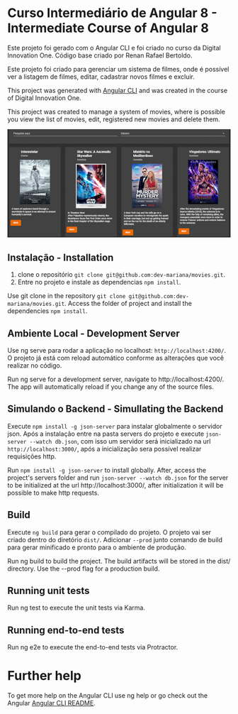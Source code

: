 # Curso Intermediário de Angular 8 - Intermediate Course of Angular 8

Este projeto foi gerado com o Angular CLI e foi criado no curso da Digital Innovation One.
Código base criado por Renan Rafael Bertoldo.

Este projeto foi criado para gerenciar um sistema de filmes, onde é possível ver a listagem de filmes, editar, cadastrar novos filmes e excluir.

This project was generated with [Angular CLI](https://github.com/angular/angular-cli) and was created in the course of Digital Innovation One.

This project was created to manage a system of movies, where is possible you view the list of movies, edit, registered new movies and delete them.

![](https://github.com/dev-mariana/movies/blob/master/src/assets/images/filmes.jpg)

## Instalação - Installation

1. clone o repositório `git clone git@github.com:dev-mariana/movies.git`.
2. Entre no projeto e instale as dependencias `npm install`.

Use git clone in the repository `git clone git@github.com:dev-mariana/movies.git`.
Access the folder of project and install the dependencies `npm install`.

## Ambiente Local - Development Server

Use ng serve para rodar a aplicação no localhost: `http://localhost:4200/`. O projeto já está com reload automático conforme as alterações que você realizar no código.

Run ng serve for a development server, navigate to http://localhost:4200/. The app will automatically reload if you change any of the source files.

## Simulando o Backend - Simullating the Backend

Execute `npm install -g json-server` para instalar globalmente o servidor json. Após a instalação entre na pasta servers do projeto e execute `json-server --watch db.json`, com isso um servidor será inicializado na url `http://localhost:3000/`, após a inicialização sera possível realizar requisições http.

Run `npm install -g json-server` to install globally. After, access the project's servers folder and run `json-server --watch db.json` for the server to be initialized at the url http://localhost:3000/, after initialization it will be possible to make http requests.

## Build

Execute `ng build` para gerar o compilado do projeto. O projeto vai ser criado dentro do diretório `dist/`. Adicionar `--prod` junto comando de build para gerar minificado e pronto para o ambiente de produção.

Run ng build to build the project. The build artifacts will be stored in the dist/ directory. Use the --prod flag for a production build.

## Running unit tests

Run ng test to execute the unit tests via Karma.

## Running end-to-end tests

Run ng e2e to execute the end-to-end tests via Protractor.

# Further help

To get more help on the Angular CLI use ng help or go check out the Angular [Angular CLI README](https://github.com/angular/angular-cli/blob/master/README.md).
